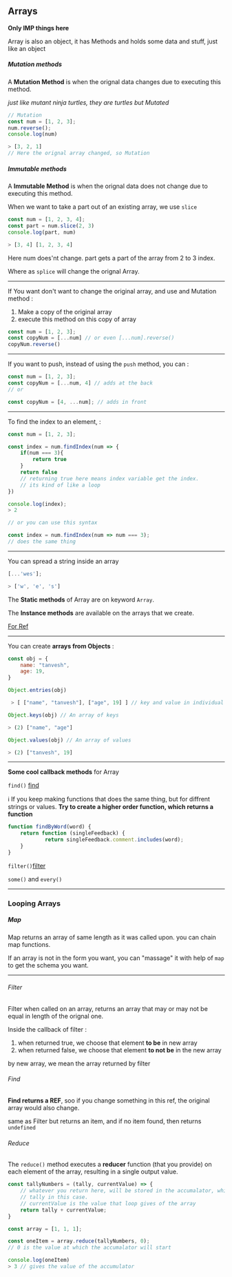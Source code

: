 ## Arrays
**Only IMP things here**

Array is also an object, it has Methods and holds some data and stuff, just like an object

##### Mutation methods

A **Mutation Method** is when the orignal data changes due to executing this method.

*just like mutant ninja turtles, they are turtles but Mutated*

```js
// Mutation
const num = [1, 2, 3];
num.reverse();
console.log(num)

> [3, 2, 1]
// Here the orignal array changed, so Mutation
```

##### Immutable methods
A **Immutable Method** is when the orignal data does not change due to executing this method.

When we want to take a part out of an existing array, we use `slice`

```js
const num = [1, 2, 3, 4];
const part = num.slice(2, 3)
console.log(part, num)

> [3, 4] [1, 2, 3, 4]
```

Here num does'nt change. part gets a part of the array from 2 to 3 index.

Where as `splice` will change the orignal Array.

---
If You want don't want to change the original array, and use and Mutation method : 

1. Make a copy of the original array
2. execute this method on this copy of array

```js
const num = [1, 2, 3];
const copyNum = [...num] // or even [...num].reverse()
copyNum.reverse()
```

---
If you want to push, instead of using the `push` method, you can :

```js
const num = [1, 2, 3];
const copyNum = [...num, 4] // adds at the back
// or 

const copyNum = [4, ...num]; // adds in front
```

---
To find the index to an element, :

```js
const num = [1, 2, 3];

const index = num.findIndex(num => {
	if(num === 3){
		return true
	}
	return false
	// returning true here means index variable get the index.
	// its kind of like a loop
})

console.log(index);
> 2

// or you can use this syntax

const index = num.findIndex(num => num === 3);
// does the same thing
```

----
You can spread a string inside an array

```js
[...'wes'];

> ['w', 'e', 's']
```

The **Static methods** of Array are on keyword `Array`.

The **Instance methods** are available on the arrays that we create.

[For Ref](https://developer.mozilla.org/en-US/docs/Web/JavaScript/Reference/Global_Objects/Array)

----

You can create **arrays from Objects** :

```js
const obj = {
	name: "tanvesh",
	age: 19,
}

Object.entries(obj)

 > [ ["name", "tanvesh"], ["age", 19] ] // key and value in individual arrays

Object.keys(obj) // An array of keys

> (2) ["name", "age"]

Object.values(obj) // An array of values

> (2) ["tanvesh", 19]
```

----

**Some cool callback methods** for Array

`find()` [find](https://developer.mozilla.org/en-US/docs/Web/JavaScript/Reference/Global_Objects/Array/find)

ℹ️ If you keep making functions that does the same thing, but for diffrent strings or values. **Try to create a higher order function, which returns a function**

```js
function findByWord(word) {
 	return function (singleFeedback) {
 			return singleFeedback.comment.includes(word);	
 	}
}
```

`filter()`[filter](https://developer.mozilla.org/en-US/docs/Web/JavaScript/Reference/Global_Objects/Array/filter)

`some()` and `every()`

---
### Looping Arrays

##### Map
Map returns an array of same length as it was called upon.
you can chain map functions.

If an array is not in the form you want, you can "massage" it with help of `map` to get the schema you want.

----
###### Filter 
Filter when called on an array, returns an array that may or may not be equal in length of the orignal one.

Inside the callback of filter : 

1. when returned true, we choose that element **to be** in new array
2. when returned false, we choose that element **to not be** in the new array

by new array, we mean the array returned by filter

###### Find

**Find returns a REF**, soo if you change something in this ref, the original array would also change.

same as Filter but returns an item, and if no item found, then returns `undefined`

###### Reduce

The `reduce()` method executes a **reducer** function (that you provide) on each element of the array, resulting in a single output value.

```js
const tallyNumbers = (tally, currentValue) => {
	// whatever you return here, will be stored in the accumalator, which is 
	// tally in this case.
	// currentValue is the value that loop gives of the array
	return tally + currentValue; 
}

const array = [1, 1, 1];

const oneItem = array.reduce(tallyNumbers, 0);
// 0 is the value at which the accumalator will start

console.log(oneItem)
> 3 // gives the value of the accumulator 
```
